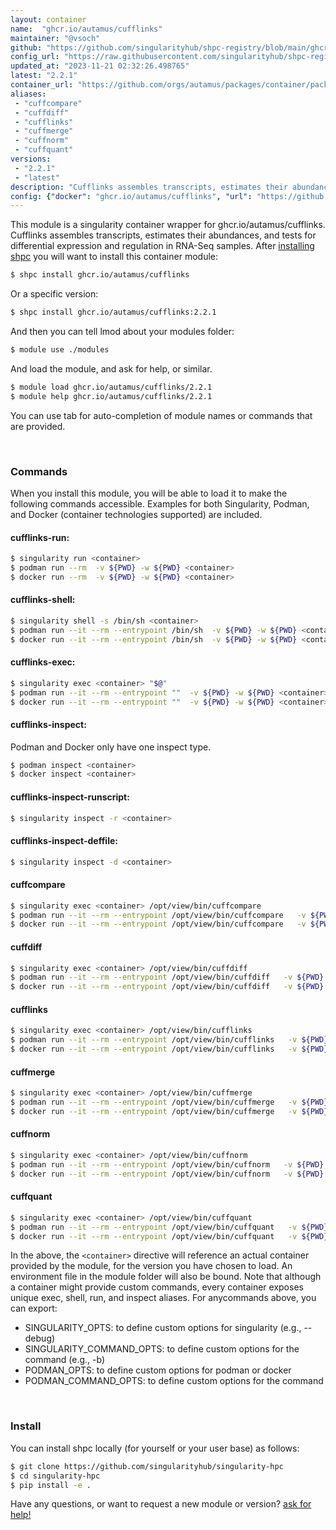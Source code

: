 ```yaml
---
layout: container
name:  "ghcr.io/autamus/cufflinks"
maintainer: "@vsoch"
github: "https://github.com/singularityhub/shpc-registry/blob/main/ghcr.io/autamus/cufflinks/container.yaml"
config_url: "https://raw.githubusercontent.com/singularityhub/shpc-registry/main/ghcr.io/autamus/cufflinks/container.yaml"
updated_at: "2023-11-21 02:32:26.498765"
latest: "2.2.1"
container_url: "https://github.com/orgs/autamus/packages/container/package/cufflinks"
aliases:
 - "cuffcompare"
 - "cuffdiff"
 - "cufflinks"
 - "cuffmerge"
 - "cuffnorm"
 - "cuffquant"
versions:
 - "2.2.1"
 - "latest"
description: "Cufflinks assembles transcripts, estimates their abundances, and tests for differential expression and regulation in RNA-Seq samples."
config: {"docker": "ghcr.io/autamus/cufflinks", "url": "https://github.com/orgs/autamus/packages/container/package/cufflinks", "maintainer": "@vsoch", "description": "Cufflinks assembles transcripts, estimates their abundances, and tests for differential expression and regulation in RNA-Seq samples.", "latest": {"2.2.1": "sha256:5a4df7976ccb081c8f8116c5a0d23975866c4947b428fbc44a63ec570dcec07f"}, "tags": {"2.2.1": "sha256:5a4df7976ccb081c8f8116c5a0d23975866c4947b428fbc44a63ec570dcec07f", "latest": "sha256:5a4df7976ccb081c8f8116c5a0d23975866c4947b428fbc44a63ec570dcec07f"}, "aliases": {"cuffcompare": "/opt/view/bin/cuffcompare", "cuffdiff": "/opt/view/bin/cuffdiff", "cufflinks": "/opt/view/bin/cufflinks", "cuffmerge": "/opt/view/bin/cuffmerge", "cuffnorm": "/opt/view/bin/cuffnorm", "cuffquant": "/opt/view/bin/cuffquant"}}
---
```


This module is a singularity container wrapper for ghcr.io/autamus/cufflinks.
Cufflinks assembles transcripts, estimates their abundances, and tests for differential expression and regulation in RNA-Seq samples.
After [installing shpc](#install) you will want to install this container module:


```bash
$ shpc install ghcr.io/autamus/cufflinks
```

Or a specific version:

```bash
$ shpc install ghcr.io/autamus/cufflinks:2.2.1
```

And then you can tell lmod about your modules folder:

```bash
$ module use ./modules
```

And load the module, and ask for help, or similar.

```bash
$ module load ghcr.io/autamus/cufflinks/2.2.1
$ module help ghcr.io/autamus/cufflinks/2.2.1
```

You can use tab for auto-completion of module names or commands that are provided.

<br>

### Commands

When you install this module, you will be able to load it to make the following commands accessible.
Examples for both Singularity, Podman, and Docker (container technologies supported) are included.

#### cufflinks-run:

```bash
$ singularity run <container>
$ podman run --rm  -v ${PWD} -w ${PWD} <container>
$ docker run --rm  -v ${PWD} -w ${PWD} <container>
```

#### cufflinks-shell:

```bash
$ singularity shell -s /bin/sh <container>
$ podman run --it --rm --entrypoint /bin/sh  -v ${PWD} -w ${PWD} <container>
$ docker run --it --rm --entrypoint /bin/sh  -v ${PWD} -w ${PWD} <container>
```

#### cufflinks-exec:

```bash
$ singularity exec <container> "$@"
$ podman run --it --rm --entrypoint ""  -v ${PWD} -w ${PWD} <container> "$@"
$ docker run --it --rm --entrypoint ""  -v ${PWD} -w ${PWD} <container> "$@"
```

#### cufflinks-inspect:

Podman and Docker only have one inspect type.

```bash
$ podman inspect <container>
$ docker inspect <container>
```

#### cufflinks-inspect-runscript:

```bash
$ singularity inspect -r <container>
```

#### cufflinks-inspect-deffile:

```bash
$ singularity inspect -d <container>
```


#### cuffcompare

```bash
$ singularity exec <container> /opt/view/bin/cuffcompare
$ podman run --it --rm --entrypoint /opt/view/bin/cuffcompare   -v ${PWD} -w ${PWD} <container> -c " $@"
$ docker run --it --rm --entrypoint /opt/view/bin/cuffcompare   -v ${PWD} -w ${PWD} <container> -c " $@"
```


#### cuffdiff

```bash
$ singularity exec <container> /opt/view/bin/cuffdiff
$ podman run --it --rm --entrypoint /opt/view/bin/cuffdiff   -v ${PWD} -w ${PWD} <container> -c " $@"
$ docker run --it --rm --entrypoint /opt/view/bin/cuffdiff   -v ${PWD} -w ${PWD} <container> -c " $@"
```


#### cufflinks

```bash
$ singularity exec <container> /opt/view/bin/cufflinks
$ podman run --it --rm --entrypoint /opt/view/bin/cufflinks   -v ${PWD} -w ${PWD} <container> -c " $@"
$ docker run --it --rm --entrypoint /opt/view/bin/cufflinks   -v ${PWD} -w ${PWD} <container> -c " $@"
```


#### cuffmerge

```bash
$ singularity exec <container> /opt/view/bin/cuffmerge
$ podman run --it --rm --entrypoint /opt/view/bin/cuffmerge   -v ${PWD} -w ${PWD} <container> -c " $@"
$ docker run --it --rm --entrypoint /opt/view/bin/cuffmerge   -v ${PWD} -w ${PWD} <container> -c " $@"
```


#### cuffnorm

```bash
$ singularity exec <container> /opt/view/bin/cuffnorm
$ podman run --it --rm --entrypoint /opt/view/bin/cuffnorm   -v ${PWD} -w ${PWD} <container> -c " $@"
$ docker run --it --rm --entrypoint /opt/view/bin/cuffnorm   -v ${PWD} -w ${PWD} <container> -c " $@"
```


#### cuffquant

```bash
$ singularity exec <container> /opt/view/bin/cuffquant
$ podman run --it --rm --entrypoint /opt/view/bin/cuffquant   -v ${PWD} -w ${PWD} <container> -c " $@"
$ docker run --it --rm --entrypoint /opt/view/bin/cuffquant   -v ${PWD} -w ${PWD} <container> -c " $@"
```



In the above, the `<container>` directive will reference an actual container provided
by the module, for the version you have chosen to load. An environment file in the
module folder will also be bound. Note that although a container
might provide custom commands, every container exposes unique exec, shell, run, and
inspect aliases. For anycommands above, you can export:

 - SINGULARITY_OPTS: to define custom options for singularity (e.g., --debug)
 - SINGULARITY_COMMAND_OPTS: to define custom options for the command (e.g., -b)
 - PODMAN_OPTS: to define custom options for podman or docker
 - PODMAN_COMMAND_OPTS: to define custom options for the command

<br>

### Install

You can install shpc locally (for yourself or your user base) as follows:

```bash
$ git clone https://github.com/singularityhub/singularity-hpc
$ cd singularity-hpc
$ pip install -e .
```

Have any questions, or want to request a new module or version? [ask for help!](https://github.com/singularityhub/singularity-hpc/issues)